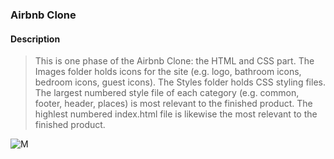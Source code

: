 ### Airbnb Clone

#### Description
> This is one phase of the Airbnb Clone: the HTML and CSS part. The Images
> folder holds icons for the site (e.g. logo, bathroom icons, bedroom icons,
> guest icons). The Styles folder holds CSS styling files. The largest numbered
> style file of each category (e.g. common, footer, header, places) is most
> relevant to the finished product. The highlest numbered index.html file is
> likewise the most relevant to the finished product.

![M](https://i.imgur.com/ujItUkN.png)

<!-- ### Environment
* Languages: HTML, CSS
* OS: Ubuntu 14.04 LTS
* Style guidelines: ```./wc3validator.py [filename]```
* Preview: paste index.html link and run on: http://htmlpreview.github.io/? -->
